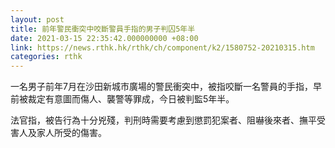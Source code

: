 ```yaml
---
layout: post
title: 前年警民衝突中咬斷警員手指的男子判囚5年半
date: 2021-03-15 22:35:42.000000000 +08:00
link: https://news.rthk.hk/rthk/ch/component/k2/1580752-20210315.htm
categories: rthk
---
```


一名男子前年7月在沙田新城市廣場的警民衝突中，被指咬斷一名警員的手指，早前被裁定有意圖而傷人、襲警等罪成，今日被判監5年半。

法官指，被告行為十分兇殘，判刑時需要考慮到懲罰犯案者、阻嚇後來者、撫平受害人及家人所受的傷害。
